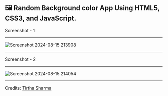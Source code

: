 ## 🖼️ Random Background color App Using HTML5, CSS3, and JavaScript.

Screenshot - 1

<hr>

![Screenshot 2024-08-15 213908](https://github.com/user-attachments/assets/a2a64933-ad70-4ead-86da-436690fb2f20)

<hr>

Screenshot - 2

<hr>

![Screenshot 2024-08-15 214054](https://github.com/user-attachments/assets/02864b67-1157-4b3f-94ed-24641431d3e6)

<hr>

Credits: [Tirtha Sharma](https://github.com/genze121 "Tirtha Sharma")

